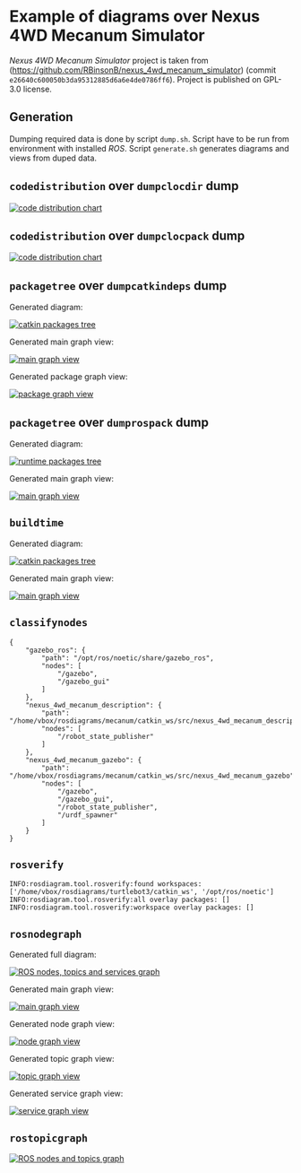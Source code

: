 # Example of diagrams over Nexus 4WD Mecanum Simulator

*Nexus 4WD Mecanum Simulator* project is taken from (https://github.com/RBinsonB/nexus_4wd_mecanum_simulator) (commit `e26640c600050b3da95312885d6a6e4de0786ff6`).
Project is published on GPL-3.0 license.


## Generation

Dumping required data is done by script `dump.sh`. Script have to be run from environment with installed *ROS*.
Script `generate.sh` generates diagrams and views from duped data.


## `codedistribution` over `dumpclocdir` dump

[![code distribution chart](out/codedistribution/full_graph-small.png "code distribution chart")](out/codedistribution/full_graph.png)


## `codedistribution` over `dumpclocpack` dump

[![code distribution chart](out/general/clockpackview/graph-small.png "code distribution chart")](out/general/clockpackview/graph.png)


## `packagetree` over `dumpcatkindeps` dump

Generated diagram:

[![catkin packages tree](out/catkintree/full_graph-small.png "catkin packages tree")](out/catkintree/full_graph.png)

Generated main graph view:

[![main graph view](out/catkintree/main-page-small.png "main graph view")](out/catkintree/main-page.png)

Generated package graph view:

[![package graph view](out/catkintree/node-page-small.png "package graph view")](out/catkintree/node-page.png)


## `packagetree` over `dumprospack` dump

Generated diagram:

[![runtime packages tree](out/general/packageview/full_graph-small.png "runtime packages tree")](out/general/packageview/full_graph.png)

Generated main graph view:

[![main graph view](out/general/packageview-main-page-small.png "main graph view")](out/general/packageview-main-page.png)


## `buildtime`

Generated diagram:

[![catkin packages tree](out/catkinschedule/schedule-small.png "catkin packages tree")](out/catkinschedule/schedule.png)

Generated main graph view:

[![main graph view](out/catkinschedule/main-page-small.png "main graph view")](out/catkinschedule/main-page.png)


## `classifynodes`

```
{
    "gazebo_ros": {
        "path": "/opt/ros/noetic/share/gazebo_ros",
        "nodes": [
            "/gazebo",
            "/gazebo_gui"
        ]
    },
    "nexus_4wd_mecanum_description": {
        "path": "/home/vbox/rosdiagrams/mecanum/catkin_ws/src/nexus_4wd_mecanum_description",
        "nodes": [
            "/robot_state_publisher"
        ]
    },
    "nexus_4wd_mecanum_gazebo": {
        "path": "/home/vbox/rosdiagrams/mecanum/catkin_ws/src/nexus_4wd_mecanum_gazebo",
        "nodes": [
            "/gazebo",
            "/gazebo_gui",
            "/robot_state_publisher",
            "/urdf_spawner"
        ]
    }
}

```


## `rosverify`

```
INFO:rosdiagram.tool.rosverify:found workspaces: ['/home/vbox/rosdiagrams/turtlebot3/catkin_ws', '/opt/ros/noetic']
INFO:rosdiagram.tool.rosverify:all overlay packages: []
INFO:rosdiagram.tool.rosverify:workspace overlay packages: []

```


## `rosnodegraph`

Generated full diagram:

[![ROS nodes, topics and services graph](out/nodetree/whole_graph-small.png "ROS nodes, topics and services graph")](out/nodetree/whole_graph.png)

Generated main graph view:

[![main graph view](out/general/nodeview-main-page-small.png "main graph view")](out/general/nodeview-main-page.png)

Generated node graph view:

[![node graph view](out/general/nodeview-node-page-small.png "node graph view")](out/general/nodeview-node-page.png)

Generated topic graph view:

[![topic graph view](out/general/nodeview-topic-page-small.png "topic graph view")](out/general/nodeview-topic-page.png)

Generated service graph view:

[![service graph view](out/general/nodeview-service-page-small.png "service graph view")](out/general/nodeview-service-page.png)


## `rostopicgraph`

[![ROS nodes and topics graph](out/topictree/graph-small.png "ROS nodes and topics graph")](out/topictree/graph.png)
